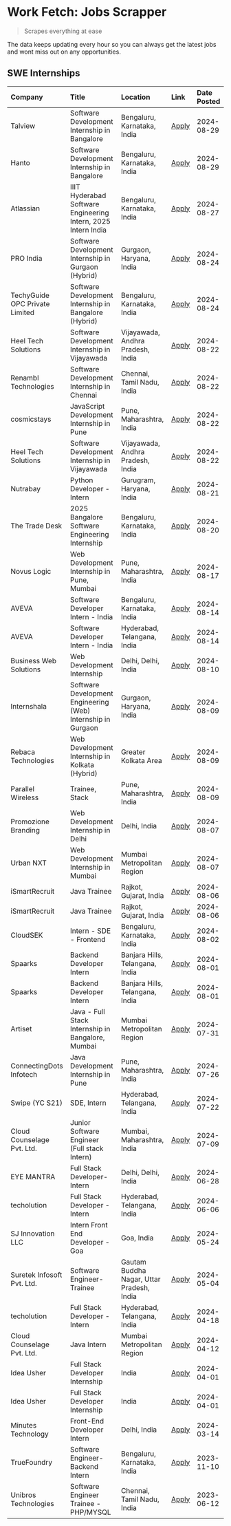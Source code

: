 # Work Fetch: Jobs Scrapper
> Scrapes everything at ease

The data keeps updating every hour so you can always get the latest jobs and wont miss out on any opportunities.

## SWE Internships
<!--START_SECTION:workfetch-->
| Company                        | Title                                                         | Location                                  | Link                                                                                                                                                                                                                                                                                        | Date Posted   |
|:-------------------------------|:--------------------------------------------------------------|:------------------------------------------|:--------------------------------------------------------------------------------------------------------------------------------------------------------------------------------------------------------------------------------------------------------------------------------------------|:--------------|
| Talview                        | Software Development Internship in Bangalore                  | Bengaluru, Karnataka, India               | [Apply](https://in.linkedin.com/jobs/view/software-development-internship-in-bangalore-at-talview-4012997749?position=11&pageNum=0&refId=i5hp%2FIOa8ijRsG4qN4l9cA%3D%3D&trackingId=6EBYfExNdPoba%2Br%2B1sB9dg%3D%3D&trk=public_jobs_jserp-result_search-card)                               | 2024-08-29    |
| Hanto                          | Software Development Internship in Bangalore                  | Bengaluru, Karnataka, India               | [Apply](https://in.linkedin.com/jobs/view/software-development-internship-in-bangalore-at-hanto-4013200427?position=15&pageNum=0&refId=i5hp%2FIOa8ijRsG4qN4l9cA%3D%3D&trackingId=Td48fHoDlFw0zf0vw7JwVw%3D%3D&trk=public_jobs_jserp-result_search-card)                                     | 2024-08-29    |
| Atlassian                      | IIIT Hyderabad Software Engineering Intern, 2025 Intern India | Bengaluru, Karnataka, India               | [Apply](https://in.linkedin.com/jobs/view/iiit-hyderabad-software-engineering-intern-2025-intern-india-at-atlassian-4009450341?position=45&pageNum=0&refId=i5hp%2FIOa8ijRsG4qN4l9cA%3D%3D&trackingId=bKPWobWsWaXBAG4BXJA%2BEg%3D%3D&trk=public_jobs_jserp-result_search-card)               | 2024-08-27    |
| PRO India                      | Software Development Internship in Gurgaon (Hybrid)           | Gurgaon, Haryana, India                   | [Apply](https://in.linkedin.com/jobs/view/software-development-internship-in-gurgaon-hybrid-at-pro-india-4009587664?position=36&pageNum=0&refId=i5hp%2FIOa8ijRsG4qN4l9cA%3D%3D&trackingId=mvoxH0f68%2FF4CfW8%2BLApVQ%3D%3D&trk=public_jobs_jserp-result_search-card)                        | 2024-08-24    |
| TechyGuide OPC Private Limited | Software Development Internship in Bangalore (Hybrid)         | Bengaluru, Karnataka, India               | [Apply](https://in.linkedin.com/jobs/view/software-development-internship-in-bangalore-hybrid-at-techyguide-opc-private-limited-4009591646?position=46&pageNum=0&refId=i5hp%2FIOa8ijRsG4qN4l9cA%3D%3D&trackingId=z4a3DUa%2BFORM4yFd%2FLv91w%3D%3D&trk=public_jobs_jserp-result_search-card) | 2024-08-24    |
| Heel Tech Solutions            | Software Development Internship in Vijayawada                 | Vijayawada, Andhra Pradesh, India         | [Apply](https://in.linkedin.com/jobs/view/software-development-internship-in-vijayawada-at-heel-tech-solutions-4007906692?position=32&pageNum=0&refId=i5hp%2FIOa8ijRsG4qN4l9cA%3D%3D&trackingId=zBjXk5hkSp%2Fcmx39aBjbEQ%3D%3D&trk=public_jobs_jserp-result_search-card)                    | 2024-08-22    |
| Renambl Technologies           | Software Development Internship in Chennai                    | Chennai, Tamil Nadu, India                | [Apply](https://in.linkedin.com/jobs/view/software-development-internship-in-chennai-at-renambl-technologies-4007910299?position=40&pageNum=0&refId=i5hp%2FIOa8ijRsG4qN4l9cA%3D%3D&trackingId=SSvvRmOeSgIkR8NV9iZAyA%3D%3D&trk=public_jobs_jserp-result_search-card)                        | 2024-08-22    |
| cosmicstays                    | JavaScript Development Internship in Pune                     | Pune, Maharashtra, India                  | [Apply](https://in.linkedin.com/jobs/view/javascript-development-internship-in-pune-at-cosmicstays-4007904825?position=57&pageNum=0&refId=i5hp%2FIOa8ijRsG4qN4l9cA%3D%3D&trackingId=V7QAaDoUZoFFDEpFzHf1Ng%3D%3D&trk=public_jobs_jserp-result_search-card)                                  | 2024-08-22    |
| Heel Tech Solutions            | Software Development Internship in Vijayawada                 | Vijayawada, Andhra Pradesh, India         | [Apply](https://in.linkedin.com/jobs/view/software-development-internship-in-vijayawada-at-heel-tech-solutions-4007906692?position=7&pageNum=2&refId=YtxZsgGOn4E7pQwWfKDF%2FQ%3D%3D&trackingId=xd%2BERWWkHEUTNWr%2FGSJmhA%3D%3D&trk=public_jobs_jserp-result_search-card)                   | 2024-08-22    |
| Nutrabay                       | Python Developer - Intern                                     | Gurugram, Haryana, India                  | [Apply](https://in.linkedin.com/jobs/view/python-developer-intern-at-nutrabay-4003909226?position=39&pageNum=0&refId=i5hp%2FIOa8ijRsG4qN4l9cA%3D%3D&trackingId=qvb4ri%2BN135UM8rHZGdSmQ%3D%3D&trk=public_jobs_jserp-result_search-card)                                                     | 2024-08-21    |
| The Trade Desk                 | 2025 Bangalore Software Engineering Internship                | Bengaluru, Karnataka, India               | [Apply](https://in.linkedin.com/jobs/view/2025-bangalore-software-engineering-internship-at-the-trade-desk-3987456531?position=9&pageNum=0&refId=i5hp%2FIOa8ijRsG4qN4l9cA%3D%3D&trackingId=k0aP9pcWs%2Bpr%2Ft6iBckV5A%3D%3D&trk=public_jobs_jserp-result_search-card)                       | 2024-08-20    |
| Novus Logic                    | Web Development Internship in Pune, Mumbai                    | Pune, Maharashtra, India                  | [Apply](https://in.linkedin.com/jobs/view/web-development-internship-in-pune-mumbai-at-novus-logic-4003713081?position=42&pageNum=0&refId=i5hp%2FIOa8ijRsG4qN4l9cA%3D%3D&trackingId=QP7p%2FBEjXRNYLbkL0O21aA%3D%3D&trk=public_jobs_jserp-result_search-card)                                | 2024-08-17    |
| AVEVA                          | Software Developer Intern - India                             | Bengaluru, Karnataka, India               | [Apply](https://in.linkedin.com/jobs/view/software-developer-intern-india-at-aveva-3998279987?position=6&pageNum=0&refId=i5hp%2FIOa8ijRsG4qN4l9cA%3D%3D&trackingId=rUvddbo1ujj1dGnjo6B5RQ%3D%3D&trk=public_jobs_jserp-result_search-card)                                                   | 2024-08-14    |
| AVEVA                          | Software Developer Intern - India                             | Hyderabad, Telangana, India               | [Apply](https://in.linkedin.com/jobs/view/software-developer-intern-india-at-aveva-3998281598?position=12&pageNum=0&refId=i5hp%2FIOa8ijRsG4qN4l9cA%3D%3D&trackingId=sStBvCNzMPS0lQiv7E8msw%3D%3D&trk=public_jobs_jserp-result_search-card)                                                  | 2024-08-14    |
| Business Web Solutions         | Web Development Internship                                    | Delhi, Delhi, India                       | [Apply](https://in.linkedin.com/jobs/view/web-development-internship-at-business-web-solutions-3997105289?position=55&pageNum=0&refId=i5hp%2FIOa8ijRsG4qN4l9cA%3D%3D&trackingId=0C%2BEf%2B4HDxkr62m47B50qQ%3D%3D&trk=public_jobs_jserp-result_search-card)                                  | 2024-08-10    |
| Internshala                    | Software Development Engineering (Web) Internship in Gurgaon  | Gurgaon, Haryana, India                   | [Apply](https://in.linkedin.com/jobs/view/software-development-engineering-web-internship-in-gurgaon-at-internshala-3997620471?position=4&pageNum=0&refId=i5hp%2FIOa8ijRsG4qN4l9cA%3D%3D&trackingId=RznxizdD7WniZNzrP0fcTw%3D%3D&trk=public_jobs_jserp-result_search-card)                  | 2024-08-09    |
| Rebaca Technologies            | Web Development Internship in Kolkata (Hybrid)                | Greater Kolkata Area                      | [Apply](https://in.linkedin.com/jobs/view/web-development-internship-in-kolkata-hybrid-at-rebaca-technologies-3997621369?position=38&pageNum=0&refId=i5hp%2FIOa8ijRsG4qN4l9cA%3D%3D&trackingId=STAccwG9NnsasOiJBYBvzw%3D%3D&trk=public_jobs_jserp-result_search-card)                       | 2024-08-09    |
| Parallel Wireless              | Trainee, Stack                                                | Pune, Maharashtra, India                  | [Apply](https://in.linkedin.com/jobs/view/trainee-stack-at-parallel-wireless-3905689841?position=52&pageNum=0&refId=i5hp%2FIOa8ijRsG4qN4l9cA%3D%3D&trackingId=R7%2BY0vpsYUuiULlFHKiafQ%3D%3D&trk=public_jobs_jserp-result_search-card)                                                      | 2024-08-09    |
| Promozione Branding            | Web Development Internship in Delhi                           | Delhi, India                              | [Apply](https://in.linkedin.com/jobs/view/web-development-internship-in-delhi-at-promozione-branding-3995559880?position=24&pageNum=0&refId=i5hp%2FIOa8ijRsG4qN4l9cA%3D%3D&trackingId=cnCh16fi%2BNLDMLun31niFw%3D%3D&trk=public_jobs_jserp-result_search-card)                              | 2024-08-07    |
| Urban NXT                      | Web Development Internship in Mumbai                          | Mumbai Metropolitan Region                | [Apply](https://in.linkedin.com/jobs/view/web-development-internship-in-mumbai-at-urban-nxt-3995561641?position=59&pageNum=0&refId=i5hp%2FIOa8ijRsG4qN4l9cA%3D%3D&trackingId=RWvX3CQ%2F%2BgVJ8AHqZ6jzoQ%3D%3D&trk=public_jobs_jserp-result_search-card)                                     | 2024-08-07    |
| iSmartRecruit                  | Java Trainee                                                  | Rajkot, Gujarat, India                    | [Apply](https://in.linkedin.com/jobs/view/java-trainee-at-ismartrecruit-3992301825?position=30&pageNum=0&refId=i5hp%2FIOa8ijRsG4qN4l9cA%3D%3D&trackingId=%2BRTSOwhhtFybs7bUB7zbHg%3D%3D&trk=public_jobs_jserp-result_search-card)                                                           | 2024-08-06    |
| iSmartRecruit                  | Java Trainee                                                  | Rajkot, Gujarat, India                    | [Apply](https://in.linkedin.com/jobs/view/java-trainee-at-ismartrecruit-3992301825?position=5&pageNum=2&refId=YtxZsgGOn4E7pQwWfKDF%2FQ%3D%3D&trackingId=UO%2Boz02ZzJ9QBpXjVvr4Bg%3D%3D&trk=public_jobs_jserp-result_search-card)                                                            | 2024-08-06    |
| CloudSEK                       | Intern - SDE - Frontend                                       | Bengaluru, Karnataka, India               | [Apply](https://in.linkedin.com/jobs/view/intern-sde-frontend-at-cloudsek-3991574495?position=22&pageNum=0&refId=i5hp%2FIOa8ijRsG4qN4l9cA%3D%3D&trackingId=9pD04xeZVo%2B0scXqcaK31A%3D%3D&trk=public_jobs_jserp-result_search-card)                                                         | 2024-08-02    |
| Spaarks                        | Backend Developer Intern                                      | Banjara Hills, Telangana, India           | [Apply](https://in.linkedin.com/jobs/view/backend-developer-intern-at-spaarks-3990226465?position=27&pageNum=0&refId=i5hp%2FIOa8ijRsG4qN4l9cA%3D%3D&trackingId=itu2FLlFz6oUbziGQMcZ5w%3D%3D&trk=public_jobs_jserp-result_search-card)                                                       | 2024-08-01    |
| Spaarks                        | Backend Developer Intern                                      | Banjara Hills, Telangana, India           | [Apply](https://in.linkedin.com/jobs/view/backend-developer-intern-at-spaarks-3990226465?position=2&pageNum=2&refId=YtxZsgGOn4E7pQwWfKDF%2FQ%3D%3D&trackingId=sXjtMYZKponh1vPajL6AkA%3D%3D&trk=public_jobs_jserp-result_search-card)                                                        | 2024-08-01    |
| Artiset                        | Java - Full Stack Internship in Bangalore, Mumbai             | Mumbai Metropolitan Region                | [Apply](https://in.linkedin.com/jobs/view/java-full-stack-internship-in-bangalore-mumbai-at-artiset-3989213754?position=56&pageNum=0&refId=i5hp%2FIOa8ijRsG4qN4l9cA%3D%3D&trackingId=njwA6QTZCm%2Fnw4SVcez82Q%3D%3D&trk=public_jobs_jserp-result_search-card)                               | 2024-07-31    |
| ConnectingDots Infotech        | Java Development Internship in Pune                           | Pune, Maharashtra, India                  | [Apply](https://in.linkedin.com/jobs/view/java-development-internship-in-pune-at-connectingdots-infotech-3983314097?position=37&pageNum=0&refId=i5hp%2FIOa8ijRsG4qN4l9cA%3D%3D&trackingId=sx6AOwMg4uUYY%2BHMSvfX8A%3D%3D&trk=public_jobs_jserp-result_search-card)                          | 2024-07-26    |
| Swipe (YC S21)                 | SDE, Intern                                                   | Hyderabad, Telangana, India               | [Apply](https://in.linkedin.com/jobs/view/sde-intern-at-swipe-yc-s21-3980368092?position=54&pageNum=0&refId=i5hp%2FIOa8ijRsG4qN4l9cA%3D%3D&trackingId=WdXfgnfcgldti3rm%2BeC6iA%3D%3D&trk=public_jobs_jserp-result_search-card)                                                              | 2024-07-22    |
| Cloud Counselage Pvt. Ltd.     | Junior Software Engineer (Full stack Intern)                  | Mumbai, Maharashtra, India                | [Apply](https://in.linkedin.com/jobs/view/junior-software-engineer-full-stack-intern-at-cloud-counselage-pvt-ltd-3967725851?position=20&pageNum=0&refId=i5hp%2FIOa8ijRsG4qN4l9cA%3D%3D&trackingId=MGd%2FVCE2RMEkzdsfQF6WLQ%3D%3D&trk=public_jobs_jserp-result_search-card)                  | 2024-07-09    |
| EYE MANTRA                     | Full Stack Developer- Intern                                  | Delhi, Delhi, India                       | [Apply](https://in.linkedin.com/jobs/view/full-stack-developer-intern-at-eye-mantra-3960988037?position=50&pageNum=0&refId=i5hp%2FIOa8ijRsG4qN4l9cA%3D%3D&trackingId=FvJULuQZXqNIEt7SL2P7bw%3D%3D&trk=public_jobs_jserp-result_search-card)                                                 | 2024-06-28    |
| techolution                    | Full Stack Developer - Intern                                 | Hyderabad, Telangana, India               | [Apply](https://in.linkedin.com/jobs/view/full-stack-developer-intern-at-techolution-3947911862?position=53&pageNum=0&refId=i5hp%2FIOa8ijRsG4qN4l9cA%3D%3D&trackingId=GT7hxWgEC3oDrzqmSRkMsA%3D%3D&trk=public_jobs_jserp-result_search-card)                                                | 2024-06-06    |
| SJ Innovation LLC              | Intern Front End Developer - Goa                              | Goa, India                                | [Apply](https://in.linkedin.com/jobs/view/intern-front-end-developer-goa-at-sj-innovation-llc-3931678611?position=17&pageNum=0&refId=i5hp%2FIOa8ijRsG4qN4l9cA%3D%3D&trackingId=ZfCiUzj%2Bq2I0uBwz8cxwCQ%3D%3D&trk=public_jobs_jserp-result_search-card)                                     | 2024-05-24    |
| Suretek Infosoft Pvt. Ltd.     | Software Engineer-Trainee                                     | Gautam Buddha Nagar, Uttar Pradesh, India | [Apply](https://in.linkedin.com/jobs/view/software-engineer-trainee-at-suretek-infosoft-pvt-ltd-3916999948?position=41&pageNum=0&refId=i5hp%2FIOa8ijRsG4qN4l9cA%3D%3D&trackingId=ua3lF7uhdCO28Og%2BMG%2FJiw%3D%3D&trk=public_jobs_jserp-result_search-card)                                 | 2024-05-04    |
| techolution                    | Full Stack Developer - Intern                                 | Hyderabad, Telangana, India               | [Apply](https://in.linkedin.com/jobs/view/full-stack-developer-intern-at-techolution-3904814977?position=60&pageNum=0&refId=i5hp%2FIOa8ijRsG4qN4l9cA%3D%3D&trackingId=3Gz363E5rQ%2BeRdOxqVa89w%3D%3D&trk=public_jobs_jserp-result_search-card)                                              | 2024-04-18    |
| Cloud Counselage Pvt. Ltd.     | Java Intern                                                   | Mumbai Metropolitan Region                | [Apply](https://in.linkedin.com/jobs/view/java-intern-at-cloud-counselage-pvt-ltd-3896025667?position=44&pageNum=0&refId=i5hp%2FIOa8ijRsG4qN4l9cA%3D%3D&trackingId=fEJG%2B6v6VTSW9Mxq08TJzw%3D%3D&trk=public_jobs_jserp-result_search-card)                                                 | 2024-04-12    |
| Idea Usher                     | Full Stack Developer Internship                               | India                                     | [Apply](https://in.linkedin.com/jobs/view/full-stack-developer-internship-at-idea-usher-3879565540?position=26&pageNum=0&refId=i5hp%2FIOa8ijRsG4qN4l9cA%3D%3D&trackingId=Nwns6yqQZvCXTToMCFOrHg%3D%3D&trk=public_jobs_jserp-result_search-card)                                             | 2024-04-01    |
| Idea Usher                     | Full Stack Developer Internship                               | India                                     | [Apply](https://in.linkedin.com/jobs/view/full-stack-developer-internship-at-idea-usher-3879565540?position=1&pageNum=2&refId=YtxZsgGOn4E7pQwWfKDF%2FQ%3D%3D&trackingId=anlIEU1zYrnMNCYdv%2Fzn7g%3D%3D&trk=public_jobs_jserp-result_search-card)                                            | 2024-04-01    |
| Minutes Technology             | Front-End Developer Intern                                    | Delhi, India                              | [Apply](https://in.linkedin.com/jobs/view/front-end-developer-intern-at-minutes-technology-3853712549?position=23&pageNum=0&refId=i5hp%2FIOa8ijRsG4qN4l9cA%3D%3D&trackingId=qDfAKD4%2BqODuhdMcqlUqVw%3D%3D&trk=public_jobs_jserp-result_search-card)                                        | 2024-03-14    |
| TrueFoundry                    | Software Engineer-Backend Intern                              | Bengaluru, Karnataka, India               | [Apply](https://in.linkedin.com/jobs/view/software-engineer-backend-intern-at-truefoundry-3779508170?position=47&pageNum=0&refId=i5hp%2FIOa8ijRsG4qN4l9cA%3D%3D&trackingId=Ws7hSzY0EQvARmtSwd7jlA%3D%3D&trk=public_jobs_jserp-result_search-card)                                           | 2023-11-10    |
| Unibros Technologies           | Software Engineer Trainee - PHP/MYSQL                         | Chennai, Tamil Nadu, India                | [Apply](https://in.linkedin.com/jobs/view/software-engineer-trainee-php-mysql-at-unibros-technologies-3656599241?position=49&pageNum=0&refId=i5hp%2FIOa8ijRsG4qN4l9cA%3D%3D&trackingId=KNOpdn9Jdoix0byGgxq%2F1A%3D%3D&trk=public_jobs_jserp-result_search-card)                             | 2023-06-12    |
<!--END_SECTION:workfetch-->
